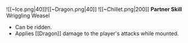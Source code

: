 
![[~Ice.png|40]]![[~Dragon.png|40]]
![[~Chillet.png|200]]
**Partner Skill**
Wriggling Weasel
- Can be ridden.
- Applies [[Dragon]] damage to the player's attacks while mounted.